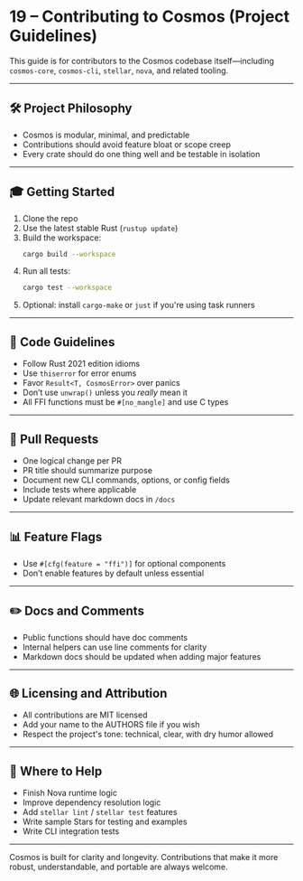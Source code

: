 # 19 – Contributing to Cosmos (Project Guidelines)

This guide is for contributors to the Cosmos codebase itself—including `cosmos-core`, `cosmos-cli`, `stellar`, `nova`, and related tooling.

---

## 🛠️ Project Philosophy
- Cosmos is modular, minimal, and predictable
- Contributions should avoid feature bloat or scope creep
- Every crate should do one thing well and be testable in isolation

---

## 🎓 Getting Started
1. Clone the repo
2. Use the latest stable Rust (`rustup update`)
3. Build the workspace:
   ```bash
   cargo build --workspace
   ```
4. Run all tests:
   ```bash
   cargo test --workspace
   ```
5. Optional: install `cargo-make` or `just` if you're using task runners

---

## 🔨 Code Guidelines
- Follow Rust 2021 edition idioms
- Use `thiserror` for error enums
- Favor `Result<T, CosmosError>` over panics
- Don’t use `unwrap()` unless you *really* mean it
- All FFI functions must be `#[no_mangle]` and use C types

---

## 🔄 Pull Requests
- One logical change per PR
- PR title should summarize purpose
- Document new CLI commands, options, or config fields
- Include tests where applicable
- Update relevant markdown docs in `/docs`

---

## 📊 Feature Flags
- Use `#[cfg(feature = "ffi")]` for optional components
- Don’t enable features by default unless essential

---

## ✏️ Docs and Comments
- Public functions should have doc comments
- Internal helpers can use line comments for clarity
- Markdown docs should be updated when adding major features

---

## 🌐 Licensing and Attribution
- All contributions are MIT licensed
- Add your name to the AUTHORS file if you wish
- Respect the project's tone: technical, clear, with dry humor allowed

---

## 🌟 Where to Help
- Finish Nova runtime logic
- Improve dependency resolution logic
- Add `stellar lint` / `stellar test` features
- Write sample Stars for testing and examples
- Write CLI integration tests

---

Cosmos is built for clarity and longevity. Contributions that make it more robust, understandable, and portable are always welcome.


